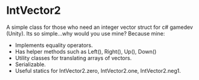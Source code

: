# IntVector2
A simple class for those who need an integer vector struct for c# gamedev (Unity). Its so simple...why would you use mine? Because mine:

 * Implements equality operators.
 * Has helper methods such as Left(), Right(), Up(), Down()
 * Utility classes for translating arrays of vectors.
 * Serializable.
 * Useful statics for IntVector2.zero, IntVector2.one, IntVector2.neg1.


